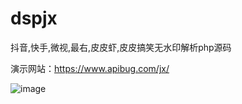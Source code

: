 # dspjx
抖音,快手,微视,最右,皮皮虾,皮皮搞笑无水印解析php源码

演示网站：https://www.apibug.com/jx/

![image](https://github.com/w0ai1uo/pic/blob/master/star.gif?raw=true)
